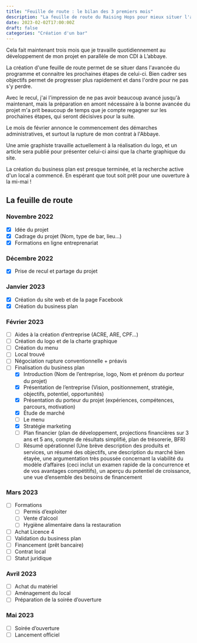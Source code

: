 ```yaml
---
title: "Feuille de route : le bilan des 3 premiers mois"
description: "La feuille de route du Raising Hops pour mieux situer l'avancée du projet et connaitre les prochaines étapes de celui-ci."
date: 2023-02-02T17:00:00Z
draft: false
categories: "Création d'un bar"
---
```


Cela fait maintenant trois mois que je travaille quotidiennement au développement de mon projet en parallèle de mon CDI à L’abbaye.

La création d'une feuille de route permet de se situer dans l'avancée du programme et connaitre les prochaines étapes de celui-ci. Bien cadrer ses objectifs permet de progresser plus rapidement et dans l'ordre pour ne pas s'y perdre.

Avec le recul, j'ai l'impression de ne pas avoir beaucoup avancé jusqu'à maintenant, mais la préparation en amont nécessaire à la bonne avancée du projet m'a prit beaucoup de temps que je compte regagner sur les prochaines étapes, qui seront décisives pour la suite.

Le mois de février annonce le commencement des démarches administratives, et surtout la rupture de mon contrat à l'Abbaye.

Une amie graphiste travaille actuellement à la réalisation du logo, et un article sera publié pour présenter celui-ci ainsi que la charte graphique du site.

La création du business plan est presque terminée, et la recherche active d'un local a commencé. En espérant que tout soit prêt pour une ouverture à la mi-mai !

## La feuille de route

### Novembre 2022

- [X] Idée du projet
- [X] Cadrage du projet (Nom, type de bar, lieu…)
- [X] Formations en ligne entreprenariat

### Décembre 2022

- [X] Prise de recul et partage du projet

### Janvier 2023

- [X] Création du site web et de la page Facebook
- [X] Création du business plan

### Février 2023

- [ ] Aides à la création d’entreprise (ACRE, ARE, CPF…)
- [ ] Création du logo et de la charte graphique
- [ ] Création du menu
- [ ] Local trouvé
- [ ] Négociation rupture conventionnelle + préavis
- [ ] Finalisation du business plan
    - [X] Introduction (​Nom de l’entreprise, logo, Nom et prénom du porteur du projet)
    - [X] Présentation de l’entreprise (Vision, positionnement, stratégie, objectifs, potentiel, opportunités)
    - [X] Présentation du porteur du projet (expériences, compétences, parcours, motivation)
    - [X] Étude de marché
    - [ ] Le menu
    - [X] Stratégie marketing
    - [ ] Plan financier (plan de développement, projections financières sur 3 ans et 5 ans, compte de résultats simplifié, plan de trésorerie, BFR)
    - [ ] Résumé opérationnel (​Une brève description des produits et services, un résumé des objectifs, une description du marché bien étayée, une argumentation très poussée concernant la viabilité du modèle d’affaires (ceci inclut un examen rapide de la concurrence et de vos avantages compétitifs), un aperçu du potentiel de croissance, une vue d’ensemble des besoins de financement

### Mars 2023

- [ ] Formations
    - [ ] Permis d’exploiter
    - [ ] Vente d’alcool
    - [ ] Hygiène alimentaire dans la restauration
- [ ] Achat Licence 4
- [ ] Validation du business plan
- [ ] Financement (prêt bancaire)
- [ ] Contrat local
- [ ] Statut juridique

### Avril 2023

- [ ] Achat du matériel
- [ ] Aménagement du local
- [ ] Préparation de la soirée d’ouverture

### Mai 2023

- [ ] Soirée d’ouverture
- [ ] Lancement officiel